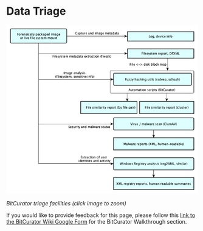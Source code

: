 Data Triage
===========





*![analysis-and-triage-v1.png](attachments/analysis-and-triage-v1.png)*

*BitCurator triage facilities (click image to zoom)*







 If you would like to provide feedback for this page, please follow this [link to the BitCurator Wiki Google Form](https://docs.google.com/forms/d/e/1FAIpQLSfbGxcijN4d7OXzhZrKUoKBYrP3UV4X7XfVBf2DxHn-LBF8kQ/viewform?usp=sf_link) for the BitCurator Walkthrough section.


